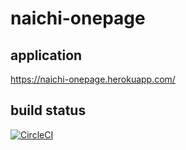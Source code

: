 # naichi-onepage

## application
https://naichi-onepage.herokuapp.com/

## build status
[![CircleCI](https://circleci.com/gh/naichilab/naichi-onepage/tree/master.svg?style=svg)](https://circleci.com/gh/naichilab/naichi-onepage/tree/master)
